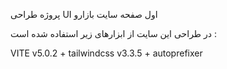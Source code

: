 پروژه طراحی UI اول صفحه سایت بازارو

در طراحی این سایت از ابزارهای زیر استفاده شده است :

 VITE v5.0.2 + tailwindcss v3.3.5 + autoprefixer
